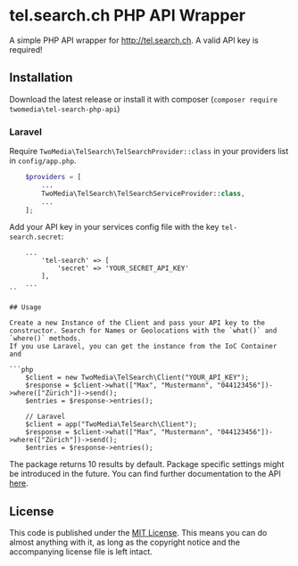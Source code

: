 # tel.search.ch PHP API Wrapper

A simple PHP API wrapper for http://tel.search.ch. A valid API key is required!

## Installation

Download the latest release or install it with composer (`composer require twomedia\tel-search-php-api`)

### Laravel

Require `TwoMedia\TelSearch\TelSearchProvider::class` in your providers list in `config/app.php`.

```php
    $providers = [
        ...
        TwoMedia\TelSearch\TelSearchServiceProvider::class,
        ...
    ];
```

Add your API key in your services config file with the key `tel-search.secret`:

```
    ...
        'tel-search' => [
            'secret' => 'YOUR_SECRET_API_KEY'
        ],
    ...
``

## Usage

Create a new Instance of the Client and pass your API key to the constructor. Search for Names or Geolocations with the `what()` and `where()` methods.
If you use Laravel, you can get the instance from the IoC Container and

```php
    $client = new TwoMedia\TelSearch\Client("YOUR_API_KEY");
    $response = $client->what(["Max", "Mustermann", "044123456"])->where(["Zürich"])->send();
    $entries = $response->entries();

    // Laravel
    $client = app("TwoMedia\TelSearch\Client");
    $response = $client->what(["Max", "Mustermann", "044123456"])->where(["Zürich"])->send();
    $entries = $response->entries();

```

The package returns 10 results by default. Package specific settings might be introduced in the future.
You can find further documentation to the API [here](http://tel.search.ch/api/help).

## License

This code is published under the [MIT License](http://opensource.org/licenses/MIT).
This means you can do almost anything with it, as long as the copyright notice and the accompanying license file is left intact.